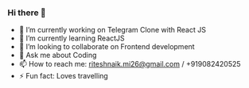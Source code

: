 ### Hi there 👋




- 🔭 I’m currently working on Telegram Clone with React JS
- 🌱 I’m currently learning ReactJS
- 👯 I’m looking to collaborate on Frontend development
- 💬 Ask me about Coding
- 📫 How to reach me: riteshnaik.mi26@gmail.com / +919082420525
- ⚡ Fun fact: Loves travelling
